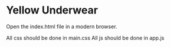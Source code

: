Yellow Underwear
============
Open the index.html file in a modern browser.

All css should be done in main.css
All js should be done in app.js
